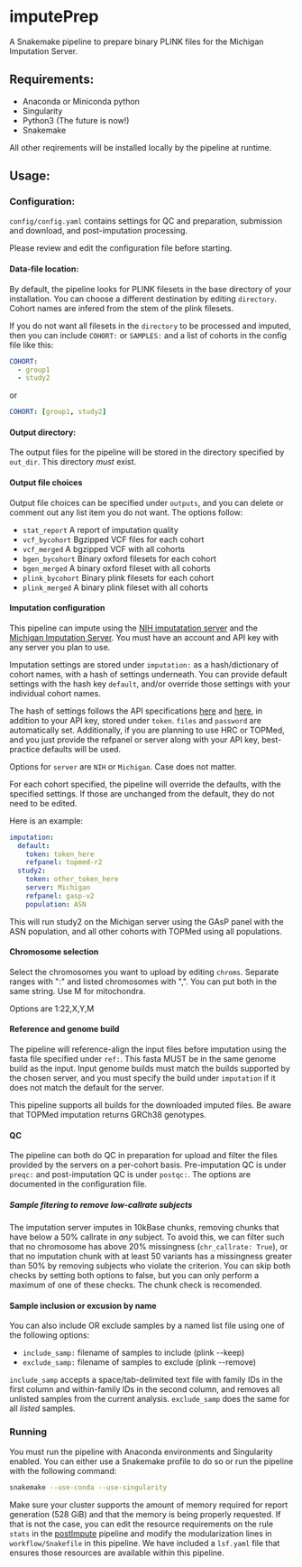 # imputePrep

A Snakemake pipeline to prepare binary PLINK files for the Michigan Imputation Server.

## Requirements:

 * Anaconda or Miniconda python
 * Singularity
 * Python3 (The future is now!)
 * Snakemake

All other reqirements will be installed locally by the pipeline at runtime.

## Usage:

### Configuration:

`config/config.yaml` contains settings for QC and preparation, submission and download, and post-imputation processing.

Please review and edit the configuration file before starting.

#### Data-file location:

By default, the pipeline looks for PLINK filesets in the base directory of your installation. You can choose a different destination by editing `directory`. Cohort names are infered from the stem of the plink filesets.

If you do not want all filesets in the `directory` to be processed and imputed, then you can include `COHORT:` or `SAMPLES:` and a list of cohorts in the config file like this:

```yaml
COHORT:
  - group1
  - study2
```

or

```yaml
COHORT: [group1, study2]
```

#### Output directory:

The output files for the pipeline will be stored in the directory specified by `out_dir`. This directory *must* exist.

#### Output file choices

Output file choices can be specified under `outputs`, and you can delete or comment out any list item you do not want. The options follow:

  - `stat_report` A report of imputation quality
  - `vcf_bycohort` Bgzipped VCF files for each cohort
  - `vcf_merged` A bgzipped VCF with all cohorts
  - `bgen_bycohort` Binary oxford filesets for each cohort
  - `bgen_merged` A binary oxford fileset with all cohorts
  - `plink_bycohort` Binary plink filesets for each cohort
  - `plink_merged` A binary plink fileset with all cohorts

#### Imputation configuration

This pipeline can impute using the [NIH imputatation server](https://imputation.biodatacatalyst.nhlbi.nih.gov/) and the [Michigan Imputation Server](https://imputationserver.sph.umich.edu/index.html#!). You must have an account and API key with any server you plan to use.

Imputation settings are stored under `imputation:` as a hash/dictionary of cohort names, with a hash of settings underneath. You can provide default settings with the hash key `default`, and/or override those settings with your individual cohort names.

The hash of settings follows the API specifications [here](https://imputationserver.readthedocs.io/en/latest/api/#job-submission-for-whole-genome-imputation) and [here](https://topmedimpute.readthedocs.io/en/stable/api/#job-submission), in addition to your API key, stored under `token`. `files` and `password` are automatically set. Additionally, if you are planning to use HRC or TOPMed, and you just provide the refpanel or server along with your API key, best-practice defaults will be used.

Options for `server` are `NIH` or `Michigan`. Case does not matter.

For each cohort specified, the pipeline will override the defaults, with the specified settings. If those are unchanged from the default, they do not need to be edited. 

Here is an example:

```yaml
imputation:
  default:
    token: token_here
    refpanel: topmed-r2
  study2:
    token: other_token_here
    server: Michigan
    refpanel: gasp-v2
    population: ASN
```

This will run study2 on the Michigan server using the GAsP panel with the ASN population, and all other cohorts with TOPMed using all populations.

#### Chromosome selection

Select the chromosomes you want to upload by editing `chroms`. Separate ranges with ":" and listed chromosomes with ",". You can put both in the same string. Use M for mitochondra.

Options are 1:22,X,Y,M

#### Reference and genome build

The pipeline will reference-align the input files before imputation using the fasta file specified under `ref:`. This fasta MUST be in the same genome build as the input. Input genome builds must match the builds supported by the chosen server, and you must specify the build under `imputation` if it does not match the default for the server.

This pipeline supports all builds for the downloaded imputed files. Be aware that TOPMed imputation returns GRCh38 genotypes.

#### QC

The pipeline can both do QC in preparation for upload and filter the files provided by the servers on a per-cohort basis. Pre-imputation QC is under `preqc:` and post-imputation QC is under `postqc:`. The options are documented in the configuration file.

##### Sample fitering to remove low-callrate subjects

The imputation server imputes in 10kBase chunks, removing chunks that have below a 50% callrate in *any* subject. To avoid this, we can filter such that no chromosome has above 20% missingness (`chr_callrate: True`), or that no imputation chunk with at least 50 variants has a missingness greater than 50% by removing subjects who violate the criterion. You can skip both checks by setting both options to false, but you can only perform a maximum of one of these checks. The chunk check is recomended.

#### Sample inclusion or excusion by name

You can also include OR exclude samples by a named list file using one of the following options:

- `include_samp:` filename of samples to include (plink --keep)
- `exclude_samp:` filename of samples to exclude (plink --remove)

`include_samp` accepts a space/tab-delimited text file with family IDs in the first column and within-family IDs in the second column, and removes all unlisted samples from the current analysis. `exclude_samp` does the same for all *listed* samples.

### Running

You must run the pipeline with Anaconda environments and Singularity enabled. You can either use a Snakemake profile to do so or run the pipeline with the following command:

```bash
snakemake --use-conda --use-singularity
```

Make sure your cluster supports the amount of memory required for report generation (528 GiB) and that the memory is being properly requested. If that is not the case, you can edit the resource requirements on the rule `stats` in the [postImpute](https://github.com/marcoralab/postImpute) pipeline and modify the modularization lines in `workflow/Snakefile` in this pipeline. We have included a `lsf.yaml` file that ensures those resources are available within this pipeline.


